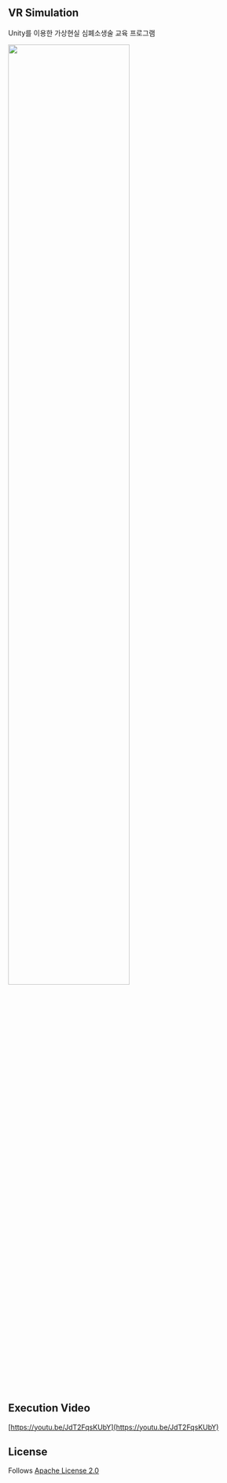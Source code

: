 ## VR Simulation
Unity를 이용한 가상현실 심폐소생술 교육 프로그램


<img src = "https://user-images.githubusercontent.com/49131724/128907550-a771af88-64f6-4e86-98d6-953edde81c4b.png" width="70%">

## Execution Video
[https://youtu.be/JdT2FqsKUbY](https://youtu.be/JdT2FqsKUbY)

## License
Follows [Apache License 2.0](https://github.com/Danijoa/SavingEthan/blob/master/License.txt)

